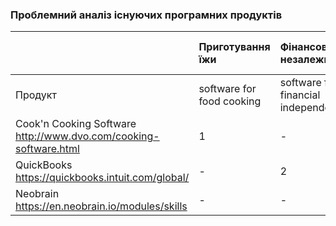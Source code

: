 ### Проблемний аналіз існуючих програмних продуктів
||Приготування їжи|Фінансова незалежність |Розвиток проф навичок|Тип ліцензії|Примітка|
|:-     |:-         |:-          |:-     |:-          |:- |
|Продукт   |software for food cooking  |software for financial independence|  |
|Cook'n Cooking Software http://www.dvo.com/cooking-software.html| 1 | - | - |Proprietary||
|QuickBooks https://quickbooks.intuit.com/global/| - | 2 | - |Proprietary||
|Neobrain https://en.neobrain.io/modules/skills | - | - | 3 |Shareware||
